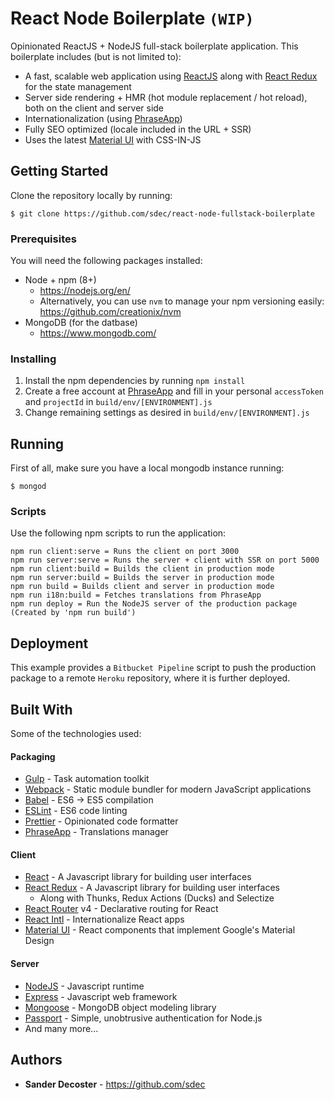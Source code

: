 # React Node Boilerplate `(WIP)`

Opinionated ReactJS + NodeJS full-stack boilerplate application. This boilerplate includes (but is not limited to):

- A fast, scalable web application using [ReactJS](https://reactjs.org/) along with [React Redux](https://github.com/reactjs/react-redux) for the state management
- Server side rendering + HMR (hot module replacement / hot reload), both on the client and server side
- Internationalization (using [PhraseApp](https://phraseapp.com/))
- Fully SEO optimized (locale included in the URL + SSR)
- Uses the latest [Material UI](https://material-ui-next.com/) with CSS-IN-JS

## Getting Started

Clone the repository locally by running:

```git
$ git clone https://github.com/sdec/react-node-fullstack-boilerplate
```

### Prerequisites

You will need the following packages installed:

- Node + npm (8+)
  - https://nodejs.org/en/
  - Alternatively, you can use `nvm` to manage your npm versioning easily: https://github.com/creationix/nvm
- MongoDB (for the datbase)
  - https://www.mongodb.com/

### Installing

1. Install the npm dependencies by running `npm install`
2. Create a free account at [PhraseApp](https://phraseapp.com/) and fill in your personal `accessToken` and `projectId` in `build/env/[ENVIRONMENT].js`
3. Change remaining settings as desired in `build/env/[ENVIRONMENT].js`

## Running

First of all, make sure you have a local mongodb instance running:

```
$ mongod
```

### Scripts

Use the following npm scripts to run the application:

```
npm run client:serve = Runs the client on port 3000
npm run server:serve = Runs the server + client with SSR on port 5000
npm run client:build = Builds the client in production mode
npm run server:build = Builds the server in production mode
npm run build = Builds client and server in production mode
npm run i18n:build = Fetches translations from PhraseApp
npm run deploy = Run the NodeJS server of the production package (Created by 'npm run build')
```

## Deployment

This example provides a `Bitbucket Pipeline` script to push the production package to a remote `Heroku` repository, where it is further deployed.

## Built With

Some of the technologies used:

#### Packaging

* [Gulp](https://gulpjs.com/) - Task automation toolkit
* [Webpack](https://webpack.js.org/) - Static module bundler for modern JavaScript applications
* [Babel](https://babeljs.io/) - ES6 -> ES5 compilation
* [ESLint](https://eslint.org/) - ES6 code linting
* [Prettier](https://github.com/prettier/prettier) - Opinionated code formatter
* [PhraseApp](https://phraseapp.com/) - Translations manager

#### Client

* [React](https://reactjs.org/) - A Javascript library for building user interfaces
* [React Redux](https://github.com/reactjs/react-redux) - A Javascript library for building user interfaces
  * Along with Thunks, Redux Actions (Ducks) and Selectize
* [React Router](https://github.com/ReactTraining/react-router) v4 - Declarative routing for React
* [React Intl](https://github.com/yahoo/react-intl) - Internationalize React apps
* [Material UI](https://material-ui-next.com/) - React components that implement Google's Material Design

#### Server

* [NodeJS](https://nodejs.org/en/) - Javascript runtime
* [Express](https://expressjs.com/) - Javascript web framework
* [Mongoose](http://mongoosejs.com/) - MongoDB object modeling library
* [Passport](http://www.passportjs.org/) - Simple, unobtrusive authentication for Node.js
* And many more... 

## Authors

* **Sander Decoster** - https://github.com/sdec
